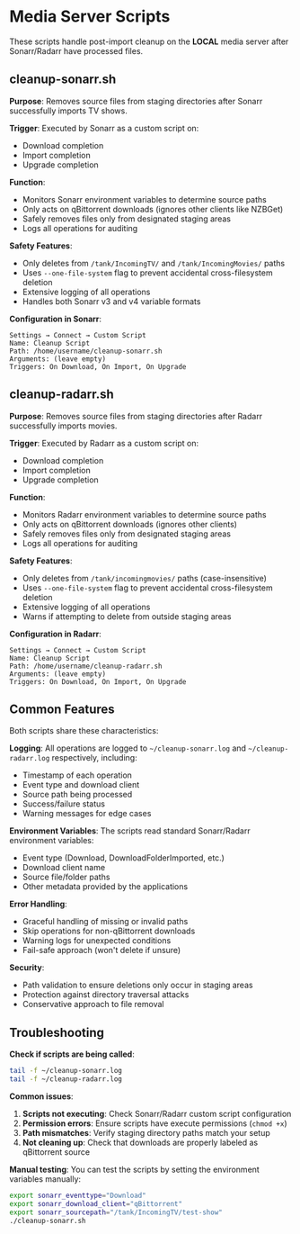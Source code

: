 # Media Server Scripts

These scripts handle post-import cleanup on the **LOCAL** media server after Sonarr/Radarr have processed files.

## cleanup-sonarr.sh

**Purpose**: Removes source files from staging directories after Sonarr successfully imports TV shows.

**Trigger**: Executed by Sonarr as a custom script on:
- Download completion
- Import completion
- Upgrade completion

**Function**:
- Monitors Sonarr environment variables to determine source paths
- Only acts on qBittorrent downloads (ignores other clients like NZBGet)
- Safely removes files only from designated staging areas
- Logs all operations for auditing

**Safety Features**:
- Only deletes from `/tank/IncomingTV/` and `/tank/IncomingMovies/` paths
- Uses `--one-file-system` flag to prevent accidental cross-filesystem deletion
- Extensive logging of all operations
- Handles both Sonarr v3 and v4 variable formats

**Configuration in Sonarr**:
```
Settings → Connect → Custom Script
Name: Cleanup Script
Path: /home/username/cleanup-sonarr.sh
Arguments: (leave empty)
Triggers: On Download, On Import, On Upgrade
```

## cleanup-radarr.sh

**Purpose**: Removes source files from staging directories after Radarr successfully imports movies.

**Trigger**: Executed by Radarr as a custom script on:
- Download completion
- Import completion  
- Upgrade completion

**Function**:
- Monitors Radarr environment variables to determine source paths
- Only acts on qBittorrent downloads (ignores other clients)
- Safely removes files only from designated staging areas
- Logs all operations for auditing

**Safety Features**:
- Only deletes from `/tank/incomingmovies/` paths (case-insensitive)
- Uses `--one-file-system` flag to prevent accidental cross-filesystem deletion
- Extensive logging of all operations
- Warns if attempting to delete from outside staging areas

**Configuration in Radarr**:
```
Settings → Connect → Custom Script
Name: Cleanup Script
Path: /home/username/cleanup-radarr.sh
Arguments: (leave empty)
Triggers: On Download, On Import, On Upgrade
```

## Common Features

Both scripts share these characteristics:

**Logging**: All operations are logged to `~/cleanup-sonarr.log` and `~/cleanup-radarr.log` respectively, including:
- Timestamp of each operation
- Event type and download client
- Source path being processed
- Success/failure status
- Warning messages for edge cases

**Environment Variables**: The scripts read standard Sonarr/Radarr environment variables:
- Event type (Download, DownloadFolderImported, etc.)
- Download client name
- Source file/folder paths
- Other metadata provided by the applications

**Error Handling**: 
- Graceful handling of missing or invalid paths
- Skip operations for non-qBittorrent downloads
- Warning logs for unexpected conditions
- Fail-safe approach (won't delete if unsure)

**Security**: 
- Path validation to ensure deletions only occur in staging areas
- Protection against directory traversal attacks
- Conservative approach to file removal

## Troubleshooting

**Check if scripts are being called**:
```bash
tail -f ~/cleanup-sonarr.log
tail -f ~/cleanup-radarr.log
```

**Common issues**:
1. **Scripts not executing**: Check Sonarr/Radarr custom script configuration
2. **Permission errors**: Ensure scripts have execute permissions (`chmod +x`)
3. **Path mismatches**: Verify staging directory paths match your setup
4. **Not cleaning up**: Check that downloads are properly labeled as qBittorrent source

**Manual testing**:
You can test the scripts by setting the environment variables manually:
```bash
export sonarr_eventtype="Download"
export sonarr_download_client="qBittorrent"
export sonarr_sourcepath="/tank/IncomingTV/test-show"
./cleanup-sonarr.sh
```
